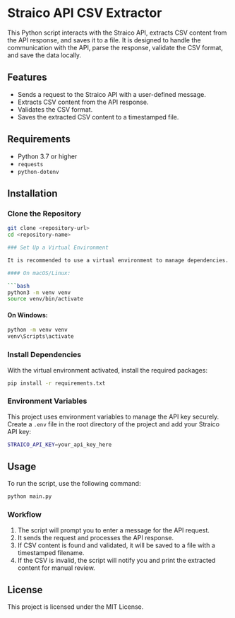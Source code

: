 # Straico API CSV Extractor

This Python script interacts with the Straico API, extracts CSV content from the API response, and saves it to a file. It is designed to handle the communication with the API, parse the response, validate the CSV format, and save the data locally.

## Features

- Sends a request to the Straico API with a user-defined message.
- Extracts CSV content from the API response.
- Validates the CSV format.
- Saves the extracted CSV content to a timestamped file.

## Requirements

- Python 3.7 or higher
- `requests`
- `python-dotenv`

## Installation

### Clone the Repository

```bash
git clone <repository-url>
cd <repository-name>

### Set Up a Virtual Environment

It is recommended to use a virtual environment to manage dependencies. Run the following commands:

#### On macOS/Linux:

```bash
python3 -m venv venv
source venv/bin/activate
```

#### On Windows:

```bash
python -m venv venv
venv\Scripts\activate
```

### Install Dependencies

With the virtual environment activated, install the required packages:

```bash
pip install -r requirements.txt
```

### Environment Variables

This project uses environment variables to manage the API key securely. Create a `.env` file in the root directory of the project and add your Straico API key:

```bash
STRAICO_API_KEY=your_api_key_here
```

## Usage

To run the script, use the following command:

```bash
python main.py
```

### Workflow

1. The script will prompt you to enter a message for the API request.
2. It sends the request and processes the API response.
3. If CSV content is found and validated, it will be saved to a file with a timestamped filename.
4. If the CSV is invalid, the script will notify you and print the extracted content for manual review.

## License

This project is licensed under the MIT License.
